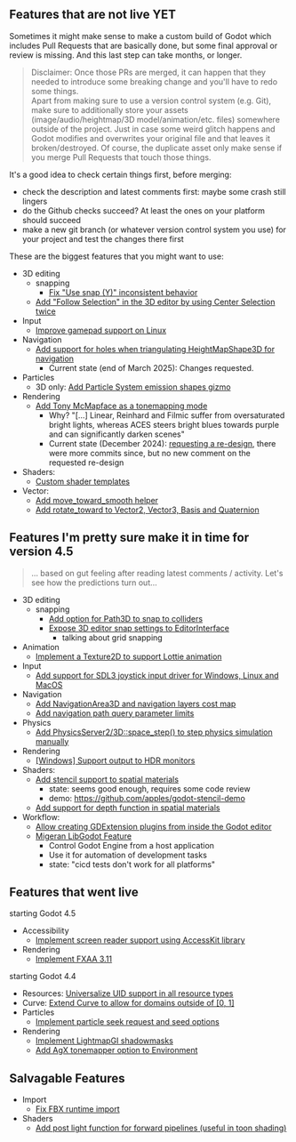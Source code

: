 ## Features that are not live YET

Sometimes it might make sense to make a custom build of Godot which includes Pull Requests that are basically done, but some final approval or review is missing. And this last step can take months, or longer.

> Disclaimer: Once those PRs are merged, it can happen that they needed to introduce some breaking change and you'll have to redo some things.  
> Apart from making sure to use a version control system (e.g. Git), make sure to additionally store your assets (image/audio/heightmap/3D model/animation/etc. files) somewhere outside of the project. Just in case some weird glitch happens and Godot modifies and overwrites your original file and that leaves it broken/destroyed. Of course, the duplicate asset only make sense if you merge Pull Requests that touch those things.

It's a good idea to check certain things first, before merging:
* check the description and latest comments first: maybe some crash still lingers
* do the Github checks succeed? At least the ones on your platform should succeed
* make a new git branch (or whatever version control system you use) for your project and test the changes there first


These are the biggest features that you might want to use:
* 3D editing
  * snapping
    * [Fix "Use snap (Y)" inconsistent behavior](https://github.com/godotengine/godot/pull/91587)
  * [Add "Follow Selection" in the 3D editor by using Center Selection twice](https://github.com/godotengine/godot/pull/99499)
* Input
  * [Improve gamepad support on Linux](https://github.com/godotengine/godot/pull/95486)
* Navigation
  * [Add support for holes when triangulating HeightMapShape3D for navigation](https://github.com/godotengine/godot/pull/102215)
    *  Current state (end of March 2025): Changes requested.
* Particles
  * 3D only: [Add Particle System emission shapes gizmo](https://github.com/godotengine/godot/pull/86902)
* Rendering
  * [Add Tony McMapface as a tonemapping mode](https://github.com/godotengine/godot/pull/97095)
    * Why? "[…] Linear, Reinhard and Filmic suffer from oversaturated bright lights, whereas ACES steers bright blues towards purple and can significantly darken scenes"
    * Current state (December 2024): [requesting a re-design](https://github.com/godotengine/godot/pull/97095#issuecomment-2554522539), there were more commits since, but no new comment on the requested re-design
* Shaders:
  * [Custom shader templates](https://github.com/godotengine/godot/pull/94427)
* Vector:
  * [Add move_toward_smooth helper](https://github.com/godotengine/godot/pull/92236)
  * [Add rotate_toward to Vector2, Vector3, Basis and Quaternion](https://github.com/godotengine/godot/pull/82926)


## Features I'm pretty sure make it in time for version 4.5

> … based on gut feeling after reading latest comments / activity. Let's see how the predictions turn out…

* 3D editing
  * snapping
    * [Add option for Path3D to snap to colliders](https://github.com/godotengine/godot/pull/102085)
    * [Expose 3D editor snap settings to EditorInterface](https://github.com/godotengine/godot/pull/103608)
      * talking about grid snapping
* Animation
  * [Implement a Texture2D to support Lottie animation](https://github.com/godotengine/godot/pull/91580)
* Input
  * [Add support for SDL3 joystick input driver for Windows, Linux and MacOS](https://github.com/godotengine/godot/pull/106218)
* Navigation
  * [Add NavigationArea3D and navigation layers cost map](https://github.com/godotengine/godot/pull/102769)
  * [Add navigation path query parameter limits](https://github.com/godotengine/godot/pull/102767)
* Physics
  * [Add PhysicsServer2/3D::space_step() to step physics simulation manually](https://github.com/godotengine/godot/pull/76462)
* Rendering
  * [[Windows] Support output to HDR monitors](https://github.com/godotengine/godot/pull/94496)
* Shaders:
  * [Add stencil support to spatial materials](https://github.com/godotengine/godot/pull/80710)
    * state: seems good enough, requires some code review
    * demo: https://github.com/apples/godot-stencil-demo
  * [Add support for depth function in spatial materials](https://github.com/godotengine/godot/pull/73527)
* Workflow:
  * [Allow creating GDExtension plugins from inside the Godot editor](https://github.com/godotengine/godot/pull/90979)
  * [Migeran LibGodot Feature](https://github.com/godotengine/godot/pull/90510)
    * Control Godot Engine from a host application
    * Use it for automation of development tasks
    * state: "cicd tests don't work for all platforms"


## Features that went live

starting Godot 4.5
* Accessibility
  * [Implement screen reader support using AccessKit library](https://github.com/godotengine/godot/pull/76829)
* Rendering
  * [Implement FXAA 3.11](https://github.com/godotengine/godot/pull/89582)

starting Godot 4.4
* Resources: [Universalize UID support in all resource types](https://github.com/godotengine/godot/pull/97352)
* Curve: [Extend Curve to allow for domains outside of [0, 1]](https://github.com/godotengine/godot/pull/67857)
* Particles
  * [Implement particle seek request and seed options](https://github.com/godotengine/godot/pull/92089)
* Rendering
  * [Implement LightmapGI shadowmasks](https://github.com/godotengine/godot/pull/85653)
  * [Add AgX tonemapper option to Environment](https://github.com/godotengine/godot/pull/87260)


## Salvagable Features

* Import
  * [Fix FBX runtime import](https://github.com/godotengine/godot/pull/96059)
* Shaders
  * [Add post light function for forward pipelines (useful in toon shading)](https://github.com/godotengine/godot/pull/102708)
